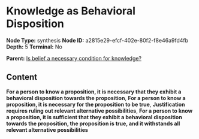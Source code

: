 # Knowledge as Behavioral Disposition

**Node Type:** synthesis
**Node ID:** a2815e29-efcf-402e-80f2-f8e46a9fd4fb
**Depth:** 5
**Terminal:** No

**Parent:** [Is belief a necessary condition for knowledge?](is-belief-a-necessary-condition-for-knowledge-antithesis-0d6abc8e-4ee9-4703-99ec-5cfbb7bc8199.md)

## Content

**For a person to know a proposition, it is necessary that they exhibit a behavioral disposition towards the proposition**, **For a person to know a proposition, it is necessary for the proposition to be true**, **Justification requires ruling out relevant alternative possibilities**, **For a person to know a proposition, it is sufficient that they exhibit a behavioral disposition towards the proposition, the proposition is true, and it withstands all relevant alternative possibilities**

